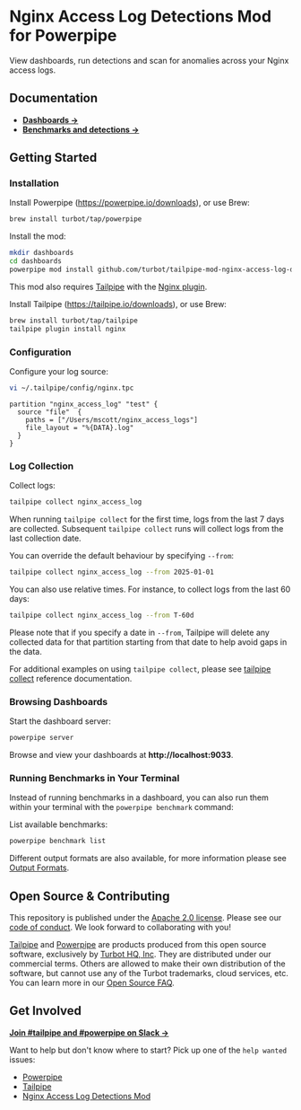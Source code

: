 # Nginx Access Log Detections Mod for Powerpipe

View dashboards, run detections and scan for anomalies across your Nginx access logs.

<!-- 
TODO: Insert images
-->

## Documentation

- **[Dashboards →](https://hub.powerpipe.io/mods/turbot/tailpipe-mod-nginx-access-log-detections/dashboards)**
- **[Benchmarks and detections →](https://hub.powerpipe.io/mods/turbot/tailpipe-mod-nginx-access-log-detections/benchmarks)**

## Getting Started

### Installation

Install Powerpipe (https://powerpipe.io/downloads), or use Brew:

```sh
brew install turbot/tap/powerpipe
```

Install the mod:

```sh
mkdir dashboards
cd dashboards
powerpipe mod install github.com/turbot/tailpipe-mod-nginx-access-log-detections
```

This mod also requires [Tailpipe](https://tailpipe.io) with the [Nginx plugin](https://hub.tailpipe.io/plugins/turbot/nginx).

Install Tailpipe (https://tailpipe.io/downloads), or use Brew:

```sh
brew install turbot/tap/tailpipe
tailpipe plugin install nginx
```

### Configuration

Configure your log source:

```sh
vi ~/.tailpipe/config/nginx.tpc
```

```hcl
partition "nginx_access_log" "test" {
  source "file"  {
    paths = ["/Users/mscott/nginx_access_logs"]
    file_layout = "%{DATA}.log"
  }
}
```

### Log Collection

Collect logs:

```sh
tailpipe collect nginx_access_log
```

When running `tailpipe collect` for the first time, logs from the last 7 days are collected. Subsequent `tailpipe collect` runs will collect logs from the last collection date.

You can override the default behaviour by specifying `--from`:

```sh
tailpipe collect nginx_access_log --from 2025-01-01
```

You can also use relative times. For instance, to collect logs from the last 60 days:

```sh
tailpipe collect nginx_access_log --from T-60d
```

Please note that if you specify a date in `--from`, Tailpipe will delete any collected data for that partition starting from that date to help avoid gaps in the data.

For additional examples on using `tailpipe collect`, please see [tailpipe collect](https://tailpipe.io/docs/reference/cli/collect) reference documentation.

### Browsing Dashboards

Start the dashboard server:

```sh
powerpipe server
```

Browse and view your dashboards at **http://localhost:9033**.

### Running Benchmarks in Your Terminal

Instead of running benchmarks in a dashboard, you can also run them within your
terminal with the `powerpipe benchmark` command:

List available benchmarks:

```sh
powerpipe benchmark list
```

<!-- TODO: add a benchmark name and uncomment
Run a benchmark:

```sh
powerpipe benchmark run nginx_access_log_detections.benchmark.
```
-->
Different output formats are also available, for more information please see
[Output Formats](https://powerpipe.io/docs/reference/cli/benchmark#output-formats).

## Open Source & Contributing

This repository is published under the [Apache 2.0 license](https://www.apache.org/licenses/LICENSE-2.0). Please see our [code of conduct](https://github.com/turbot/.github/blob/main/CODE_OF_CONDUCT.md). We look forward to collaborating with you!

[Tailpipe](https://tailpipe.io) and [Powerpipe](https://powerpipe.io) are products produced from this open source software, exclusively by [Turbot HQ, Inc](https://turbot.com). They are distributed under our commercial terms. Others are allowed to make their own distribution of the software, but cannot use any of the Turbot trademarks, cloud services, etc. You can learn more in our [Open Source FAQ](https://turbot.com/open-source).

## Get Involved

**[Join #tailpipe and #powerpipe on Slack →](https://turbot.com/community/join)**

Want to help but don't know where to start? Pick up one of the `help wanted` issues:

- [Powerpipe](https://github.com/turbot/powerpipe/labels/help%20wanted)
- [Tailpipe](https://github.com/turbot/tailpipe/labels/help%20wanted)
- [Nginx Access Log Detections Mod](https://github.com/turbot/tailpipe-mod-nginx-access-log-detections/labels/help%20wanted)